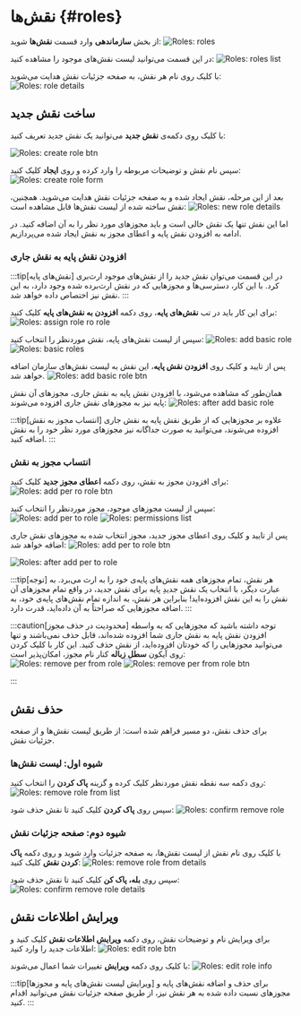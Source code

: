 # نقش‌ها {#roles}

از بخش **سازماندهی** وارد قسمت **نقش‌ها** شوید:
![Roles: roles](roles.png)

در این قسمت می‌توانید لیست نقش‌های موجود را مشاهده کنید:
![Roles: roles list](roles-list.png)

با کلیک روی نام هر نقش، به صفحه جزئیات نقش هدایت می‌شوید:
![Roles: role details](role-details.png)

## ساخت نقش جدید

با کلیک روی دکمه‌ی **نقش جدید** می‌توانید یک نقش جدید تعریف کنید:

![Roles: create role btn](create-role-btn.png)

سپس نام نقش و توضیحات مربوطه را وارد کرده و روی **ایجاد** کلیک کنید:
![Roles: create role form](create-role-form.png)

بعد از این مرحله، نقش ایجاد شده و به صفحه جزئیات نقش هدایت می‌شوید. همچنین، نقش ساخته شده از لیست نقش‌ها قابل مشاهده است:
![Roles: new role details](new-role-details.png)

اما این نقش تنها یک نقش خالی است و باید مجوزهای مورد نظر را به آن اضافه کنید. در ادامه به افزودن نقش پایه و اعطای مجوز به نقش ایجاد شده می‌پردازیم.

### افزودن نقش پایه به نقش جاری

:::tip[نقش‌های پایه]
در این قسمت می‌توان نقش جدید را از نقش‌های موجود ارث‌بری کرد. با این کار، دسترسی‌ها و مجوزهایی که در نقش ارث‌برده شده وجود دارد، به این نقش نیز اختصاص داده خواهد شد.
:::

برای این کار باید در تب **نقش‌های پایه**، روی دکمه **افزودن به نقش‌های پایه** کلیک کنید:
![Roles: assign role ro role](assign-role-to-role.png)

سپس از لیست نقش‌های پایه، نقش موردنظر را انتخاب کنید:
![Roles: add basic role](add-basic-role.png)
![Roles: basic roles](basic-roles.png)

پس از تایید و کلیک روی **افزودن نقش پایه**، این نقش به لیست نقش‌های سازمان اضافه خواهد شد.
![Roles: add basic role btn](add-basic-role-btn.png)

همان‌طور که مشاهده می‌شود، با افزودن نقش پایه به نقش جاری، مجوزهای آن نقش پایه نیز به مجوزهای نقش جاری افزوده می‌شوند:
![Roles: after add basic role](after-add-basic-role.png)

:::tip[انتساب مجوز به نقش]
علاوه بر مجوزهایی که از طریق نقش پایه به نقش جاری افزوده می‌شوند، می‌توانید به صورت جداگانه نیز مجوزهای مورد نظر خود را به نقش اضافه کنید.
:::

### انتساب مجوز به نقش

برای افزودن مجوز به نقش، روی دکمه **اعطای مجوز جدید** کلیک کنید:
![Roles: add per ro role btn](assign-per-to-role.png)

سپس از لیست مجوزهای موجود، مجوز موردنظر را انتخاب کنید:
![Roles: add per to role](add-per-to-role.png)
![Roles: permissions list](permissions-list.png)

پس از تایید و کلیک روی اعطای مجوز جدید، مجوز انتخاب شده به مجوزهای نقش جاری اضافه خواهد شد:
![Roles: add per to role btn](add-per-to-role-btn.png)

![Roles: after add per to role](after-add-per-to-role.png)

:::tip[توجه]
هر نقش، تمام مجوزهای همه نقش‌های پایه‌ی خود را به ارث می‌برد.
به عبارت دیگر، با انتخاب یک نقش جدیدِ پایه برای نقش جدید، در واقع تمام مجوزهای آن نقش را به این نقش افزوده‌اید!
بنابراین هر نقش، به اندازه تمام نقش‌های پایه‌ی خود، به اضافه مجوزهایی که صراحتاً به آن داده‌اید، قدرت دارد.
:::

:::caution[محدودیت در حذف مجوز]
توجه داشته باشید که مجوزهایی که به واسطه افزودن نقش پایه به نقش جاری شما افزوده شده‌اند، قابل حذف نمی‌باشند و تنها می‌توانید مجوزهایی را که خودتان افزوده‌اید، از نقش حذف کنید. این کار با کلیک کردن روی آیکون **سطل زباله** کنار نام مجوز، امکان‌پذیر است:
![Roles: remove per from role](remove-per-from-role.png)
![Roles: remove per from role btn](remove-per-from-role-btn.png)

:::

## حذف نقش

برای حذف نقش، دو مسیر فراهم شده است: از طریق لیست نقش‌ها و از صفحه جزئیات نقش.

### شیوه اول: لیست نقش‌ها

روی دکمه سه نقطه نقش موردنظر کلیک کرده و گزینه **پاک کردن** را انتخاب کنید:
![Roles: remove role from list](remove-role-from-list.png)

سپس روی **پاک کردن** کلیک کنید تا نقش حذف شود:
![Roles: confirm remove role](confirm-remove-role.png)

### شیوه دوم: صفحه جزئیات نقش

با کلیک روی نام نقش از لیست نقش‌ها، به صفحه جزئیات وارد شوید و روی دکمه **پاک کردن نقش** کلیک کنید:
![Roles: remove role from details](remove-role-from-details.png)

سپس روی **بله، پاک کن** کلیک کنید تا نقش حذف شود:
![Roles: confirm remove role details](confirm-remove-role-details.png)

## ویرایش اطلاعات نقش

برای ویرایش نام و توضیحات نقش، روی دکمه **ویرایش اطلاعات نقش** کلیک کنید و اطلاعات جدید را وارد کنید:
![Roles: edit role btn](edit-role-btn.png)

با کلیک روی دکمه **ویرایش** تغییرات شما اعمال می‌شوند:
![Roles: edit role info](edit-role-info.png)

:::tip[ویرایش لیست نقش‌های پایه و مجوزها]
برای حذف و اضافه نقش‌های پایه و مجوزهای نسبت داده شده به هر نقش نیز، از طریق صفحه جزئیات نقش می‌توانید اقدام کنید.
:::
